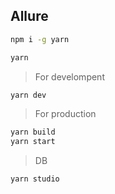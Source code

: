 ## Allure

```bash
npm i -g yarn

yarn
```

> For develompent

```bash
yarn dev
```

> For production

```bash
yarn build
yarn start
```

> DB

```bash
yarn studio
```
